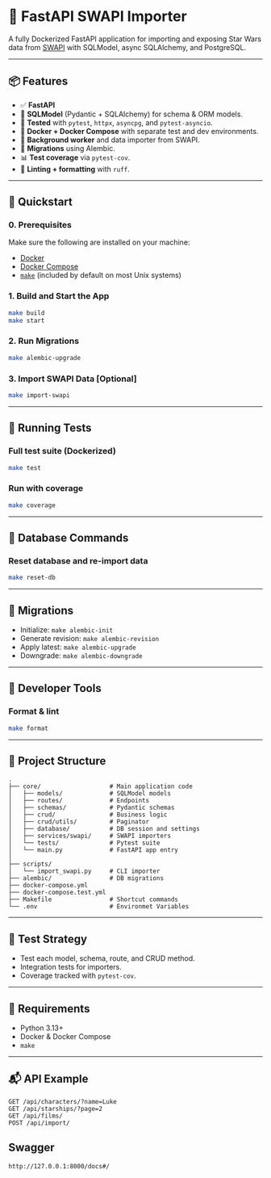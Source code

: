 # 🚀 FastAPI SWAPI Importer

A fully Dockerized FastAPI application for importing and exposing Star Wars data from [SWAPI](https://swapi.dev) with SQLModel, async SQLAlchemy, and PostgreSQL.

---

## 📦 Features

* ✅ **FastAPI**
* 📄 **SQLModel** (Pydantic + SQLAlchemy) for schema & ORM models.
* 🧪 **Tested** with `pytest`, `httpx`, `asyncpg`, and `pytest-asyncio`.
* 🧱 **Docker + Docker Compose** with separate test and dev environments.
* 🔄 **Background worker** and data importer from SWAPI.
* 💠 **Migrations** using Alembic.
* 📊 **Test coverage** via `pytest-cov`.
* 🧹 **Linting + formatting** with `ruff`.

---

## 🚀 Quickstart

### 0. Prerequisites

Make sure the following are installed on your machine:

- [Docker](https://docs.docker.com/get-docker/)
- [Docker Compose](https://docs.docker.com/compose/install/)
- [`make`](https://www.gnu.org/software/make/) (included by default on most Unix systems)

### 1. Build and Start the App

```bash
make build
make start
```

### 2. Run Migrations

```bash
make alembic-upgrade
```

### 3. Import SWAPI Data [Optional]

```bash
make import-swapi
```

---

## 🧪 Running Tests

### Full test suite (Dockerized)

```bash
make test
```

### Run with coverage

```bash
make coverage
```

---

## 💃 Database Commands

### Reset database and re-import data

```bash
make reset-db
```

---

## 🧢 Migrations

* Initialize: `make alembic-init`
* Generate revision: `make alembic-revision`
* Apply latest: `make alembic-upgrade`
* Downgrade: `make alembic-downgrade`

---

## 🧰 Developer Tools

### Format & lint

```bash
make format
```

---

## 📁 Project Structure

```
.
├── core/                   # Main application code
│   ├── models/             # SQLModel models
│   ├── routes/             # Endpoints
│   ├── schemas/            # Pydantic schemas
│   ├── crud/               # Business logic
│   ├── crud/utils/         # Paginator
│   ├── database/           # DB session and settings
│   ├── services/swapi/     # SWAPI importers
│   └── tests/              # Pytest suite
│   └── main.py             # FastAPI app entry
│
├── scripts/
│   └── import_swapi.py     # CLI importer
├── alembic/                # DB migrations
├── docker-compose.yml
├── docker-compose.test.yml
├── Makefile                # Shortcut commands
└── .env                    # Environmet Variables
```

---

## 🧪 Test Strategy

* Test each model, schema, route, and CRUD method.
* Integration tests for importers.
* Coverage tracked with `pytest-cov`.

---

## 📌 Requirements

* Python 3.13+
* Docker & Docker Compose
* `make`

---

## 📬 API Example

```http
GET /api/characters/?name=Luke
GET /api/starships/?page=2
GET /api/films/
POST /api/import/
```
## Swagger
```http
http://127.0.0.1:8000/docs#/
```
